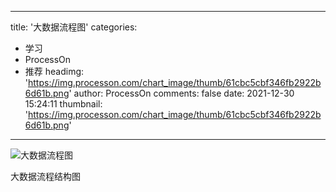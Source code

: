 
---
title: '大数据流程图'
categories: 
 - 学习
 - ProcessOn
 - 推荐
headimg: 'https://img.processon.com/chart_image/thumb/61cbc5cbf346fb2922b6d61b.png'
author: ProcessOn
comments: false
date: 2021-12-30 15:24:11
thumbnail: 'https://img.processon.com/chart_image/thumb/61cbc5cbf346fb2922b6d61b.png'
---

<div>   
<img class="thumb" alt="大数据流程图" src="https://img.processon.com/chart_image/thumb/61cbc5cbf346fb2922b6d61b.png" referrerpolicy="no-referrer">
<p>大数据流程结构图</p>  
</div>
            